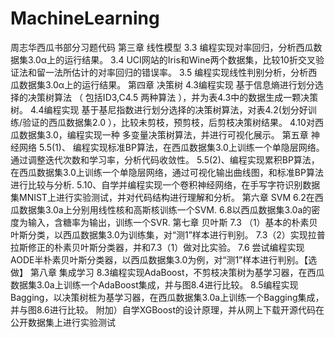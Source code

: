 # MachineLearning
周志华西瓜书部分习题代码
第三章 线性模型
3.3 编程实现对率回归，分析西瓜数据集3.0α上的运行结果。
3.4 UCI网站的Iris和Wine两个数据集，比较10折交叉验证法和留一法所估计的对率回归的错误率。
3.5 编程实现线性判别分析，分析西瓜数据集3.0α上的运行结果。
第四章 决策树 
4.3编程实现 基于信息熵进行划分选择的决策树算法 （ 包括ID3,C4.5 两种算法 ），并为表4.3中的数据生成一颗决策树。
4.4编程实现 基于基尼指数进行划分选择的决策树算法，对表4.2(划分好训练/验证的西瓜数据集2.0 ），比较未剪枝，预剪枝，后剪枝决策树结果。
4.10对西瓜数据集3.0，编程实现一种 多变量决策树算法，并进行可视化展示。
第五章 神经网络
5.5(1)、 编程实现标准BP算法，在西瓜数据集3.0上训练一个单隐层网络。通过调整迭代次数和学习率，分析代码收敛性。
5.5(2)、编程实现累积BP算法，在西瓜数据集3.0上训练一个单隐层网络，通过可视化输出曲线图，和标准BP算法进行比较与分析.
5.10、自学并编程实现一个卷积神经网络，在手写字符识别数据集MNIST上进行实验测试，并对代码结构进行理解和分析。
第六章 SVM
6.2在西瓜数据集3.0a上分别用线性核和高斯核训练一个SVM.
6.8以西瓜数据集3.0a的密度为输入，含糖率为输出，训练一个SVR.
第七章 贝叶斯
7.3 （1）基本的朴素贝叶斯分类，以西瓜数据集3.0为训练集，对“测1”样本进行判别。
7.3（2）实现拉普拉斯修正的朴素贝叶斯分类器，并和7.3（1）做对比实验。
7.6 尝试编程实现AODE半朴素贝叶斯分类器，以西瓜数据集3.0为例，对“测1”样本进行判别。【选做】
第八章 集成学习
8.3编程实现AdaBoost，不剪枝决策树为基学习器，在西瓜数据集3.0a上训练一个AdaBoost集成，并与图8.4进行比较。
8.5编程实现Bagging，以决策树桩为基学习器，在西瓜数据集3.0a上训练一个Bagging集成，并与图8.6进行比较。
附加）自学XGBoost的设计原理，并从网上下载开源代码在公开数据集上进行实验测试
